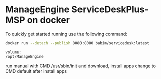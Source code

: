 # ManageEngine ServiceDeskPlus-MSP on docker

To quickly get started running use the following command:
```bash
docker run --detach --publish 8080:8080 babim/servicedesk:latest
```
```
volume:
/opt/ManageEngine
```

run manual with CMD /usr/sbin/init and download, install apps
change to CMD default after install apps
